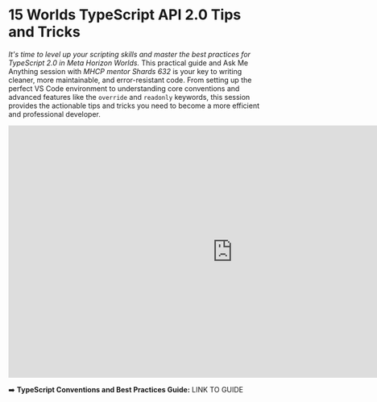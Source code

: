 # 15 Worlds TypeScript API 2.0 Tips and Tricks
*It's time to level up your scripting skills and master the best practices for TypeScript 2.0 in Meta Horizon Worlds.* This practical guide and Ask Me Anything session with *MHCP mentor Shards 632* is your key to writing cleaner, more maintainable, and error-resistant code. From setting up the perfect VS Code environment to understanding core conventions and advanced features like the `override` and `readonly` keywords, this session provides the actionable tips and tricks you need to become a more efficient and professional developer.

<iframe width="890" height="501" src="https://www.youtube.com/embed/6dl5hbpPTVE" title="Worlds TypeScript API 2.0 Tips and Tricks" frameborder="0" allow="accelerometer; autoplay; clipboard-write; encrypted-media; gyroscope; picture-in-picture; web-share" referrerpolicy="strict-origin-when-cross-origin" allowfullscreen></iframe>

➡️ **TypeScript Conventions and Best Practices Guide:** LINK TO GUIDE